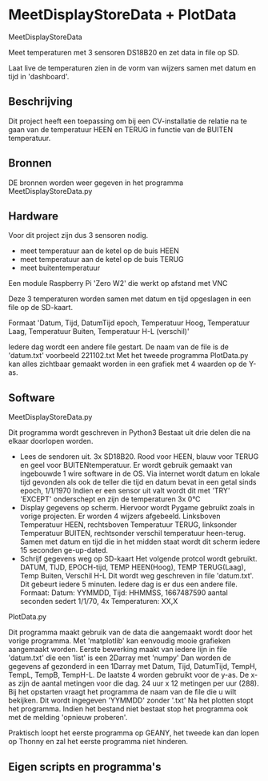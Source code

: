 # MeetDisplayStoreData + PlotData

MeetDisplayStoreData

Meet temperaturen met 3 sensoren DS18B20 en zet data in file op SD. 

Laat live de temperaturen zien in de vorm van wijzers samen met datum en tijd in 'dashboard'.

## Beschrijving
Dit project heeft een toepassing om bij een CV-installatie de relatie na te gaan van de temperatuur HEEN en TERUG in functie van de BUITEN temperatuur.

## Bronnen
DE bronnen worden weer gegeven in het programma MeetDisplayStoreData.py

## Hardware
Voor dit project zijn dus 3 sensoren nodig.
- meet temperatuur aan de ketel op de buis HEEN
- meet temperatuur aan de ketel op de buis TERUG
- meet buitentemperatuur

Een module Raspberry Pi 'Zero W2' die werkt op afstand met VNC  

Deze 3 temperaturen worden samen met datum en tijd opgeslagen in een file op de SD-kaart.

Formaat 'Datum, Tijd, DatumTijd epoch, Temperatuur Hoog, Temperatuur Laag, Temperatuur Buiten, Temperatuur H-L (verschil)'

Iedere dag wordt een andere file gestart. De naam van de file is de 'datum.txt' voorbeeld 221102.txt 
Met het tweede programma PlotData.py kan alles zichtbaar gemaakt worden in een grafiek met 4 waarden op de Y-as.

## Software
MeetDisplayStoreData.py

Dit programma wordt geschreven in Python3
Bestaat uit drie delen die na elkaar doorlopen worden.
 - Lees de sendoren uit. 3x SD18B20. Rood voor HEEN, blauw voor TERUG en geel voor BUITENtemperatuur.
    Er wordt gebruik gemaakt van ingebouwde 1 wire software in de OS.
    Via internet wordt datum en lokale tijd gevonden als ook de teller die tijd en datum bevat in een getal sinds epoch, 1/1/1970
    Indien er een sensor uit valt wordt dit met 'TRY' 'EXCEPT' onderschept en zijn de temperaturen 3x 0°C  
 - Display gegevens op scherm. Hiervoor wordt Pygame gebruikt zoals in vorige projecten.
    Er worden 4 wijzers afgebeeld. Linksboven Temperatuur HEEN, rechtsboven Temperatuur TERUG, linksonder Temperatuur BUITEN, 
    rechtsonder verschil temperatuur heen-terug. Samen met datum en tijd die in het midden staat wordt dit scherm iedere 15 seconden ge-up-dated.
 - Schrijf gegevens weg op SD-kaart
    Het volgende protcol wordt gebruikt. DATUM, TIJD, EPOCH-tijd, TEMP HEEN(Hoog), TEMP TERUG(Laag), Temp Buiten, Verschil H-L
    Dit wordt weg geschreven in file 'datum.txt'. Dit gebeurt iedere 5 minuten. Iedere dag is er dus een andere file.
    Formaat: Datum: YYMMDD, Tijd: HHMMSS, 1667487590 aantal seconden sedert 1/1/70, 4x Temperaturen: XX,X

PlotData.py

Dit programma maakt gebruik van de data die aangemaakt wordt door het vorige programma. Met 'matplotlib' kan eenvoudig mooie grafieken aangemaakt worden.
Eerste bewerking maakt van iedere lijn in file 'datum.txt' die een 'list' is een 2Darray met 'numpy'
Dan worden de gegevens af gezonderd in een 1Darray met Datum, Tijd, DatumTijd, TempH, TempL, TempB, TempH-L.
De laatste 4 worden gebruikt voor de y-as. De x-as zijn de aantal metingen voor die dag. 24 uur x 12 metingen per uur (288).
Bij het opstarten vraagt het programma de naam van de file die u wilt bekijken. Dit wordt ingegeven 'YYMMDD' zonder '.txt'
Na het plotten stopt het programma. Indien het bestand niet bestaat stop het programma ook met de melding 'opnieuw proberen'.

Praktisch loopt het eerste programma op GEANY, het tweede kan dan lopen op Thonny en zal het eerste programma niet hinderen.




## Eigen scripts en programma's
